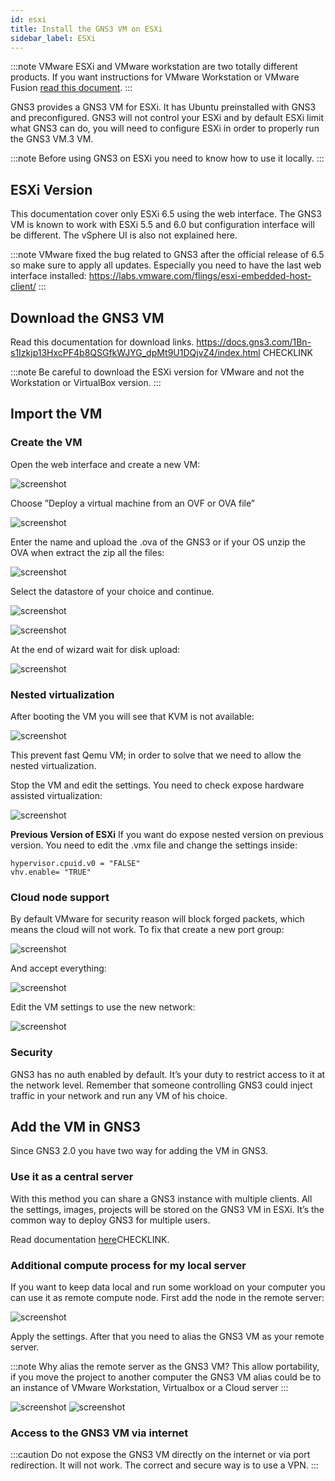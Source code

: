 ```yaml
---
id: esxi
title: Install the GNS3 VM on ESXi
sidebar_label: ESXi
---
```


:::note
VMware ESXi and VMware workstation are two totally different products. If you want instructions for VMware Workstation or VMware Fusion [read this document](../getting-started/setup-gns3-vm).
:::

GNS3 provides a GNS3 VM for ESXi. It has Ubuntu preinstalled with GNS3 and preconfigured.  GNS3 will not control your ESXi and by default ESXi limit what GNS3 can do, you will need to configure ESXi in order to properly run the GNS3 VM.3 VM.

:::note
Before using GNS3 on ESXi you need to know how to use it locally.
:::

## ESXi Version

This documentation cover only ESXi 6.5 using the web interface. The GNS3 VM is known to work with ESXi 5.5 and 6.0 but configuration interface will be different. The vSphere UI is also not explained here.

:::note
VMware fixed the bug related to GNS3 after the official release of 6.5 so make sure to apply all updates. Especially you need to have the last web interface installed: https://labs.vmware.com/flings/esxi-embedded-host-client/
:::

## Download the GNS3 VM

Read this documentation for download links. https://docs.gns3.com/1Bn-s1Izkjp13HxcPF4b8QSGfkWJYG_dpMt9U1DQjvZ4/index.html CHECKLINK

:::note
Be careful to download the ESXi version for VMware and not the Workstation or VirtualBox version.
:::

## Import the VM

### Create the VM
Open the web interface and create a new VM:

![screenshot](../../img/installation/esxi/1.jpg)

Choose ”Deploy a virtual machine from an OVF or OVA file”

![screenshot](../../img/installation/esxi/2.jpg)

 Enter the name and upload the .ova of the GNS3 or if your OS unzip the OVA when extract the zip all the files:

![screenshot](../../img/installation/esxi/3.jpg)

Select the datastore of your choice and continue.

![screenshot](../../img/installation/esxi/4.jpg)

![screenshot](../../img/installation/esxi/5.jpg)

At the end of wizard wait for disk upload:

![screenshot](../../img/installation/esxi/6.jpg)

### Nested virtualization
After booting the VM you will see that KVM is not available:

![screenshot](../../img/installation/esxi/7.jpg)

This prevent fast Qemu VM; in order to solve that we need to allow the nested virtualization.

Stop the VM and edit the settings. You need to check expose hardware assisted virtualization:

![screenshot](../../img/installation/esxi/8.jpg)

**Previous Version of ESXi**
If you want do expose nested version on previous version. You need to edit the .vmx file and change the settings inside:

```
hypervisor.cpuid.v0 = "FALSE"
vhv.enable= "TRUE"
```

### Cloud node support

By default VMware for security reason will block forged packets, which means the cloud will not work. To fix that create a new port group:

![screenshot](../../img/installation/esxi/9.jpg)

And accept everything:

![screenshot](../../img/installation/esxi/10.jpg)

Edit the VM settings to use the new network:

![screenshot](../../img/installation/esxi/11.jpg)

### Security
GNS3 has no auth enabled by default. It’s your duty to restrict access to it at the network level. Remember that someone controlling GNS3 could inject traffic in your network and run any VM of his choice.

## Add the VM in GNS3

Since GNS3 2.0 you have two way for adding the VM in GNS3.

### Use it as a central server
With this method you can share a  GNS3 instance with multiple clients. All the settings, images, projects will be stored on the GNS3 VM in ESXi. It’s the common way to deploy GNS3 for multiple users.

Read documentation [here](https://docs.gns3.com/1K_OVfincey0cUw6CP4dWVgs_pBXMdIJ6gdFGjNy8EZQ/index.html)CHECKLINK.

### Additional compute process for my local server

If you want to keep data local and run some workload on your computer you can use it as remote compute node. First add the node in the remote server:

![screenshot](../../img/installation/esxi/12.jpg)

Apply the settings. After that you need to alias the GNS3 VM as your remote server.

:::note
Why alias the remote server as the GNS3 VM? This allow portability, if you move the project to another computer the GNS3 VM alias could be to an instance of VMware Workstation, Virtualbox or a Cloud server
:::

![screenshot](../../img/installation/esxi/13.jpg)
![screenshot](../../img/installation/esxi/14.jpg)

### Access to the GNS3 VM via internet

:::caution
Do not expose the GNS3 VM directly on the internet or via port redirection. It will not work. The correct and secure way is to use a VPN.
:::
